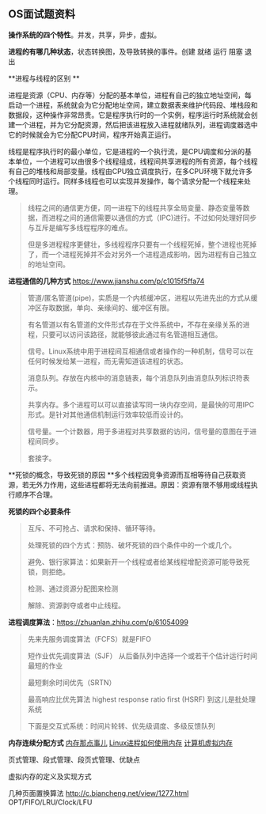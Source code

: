 ## OS面试题资料

**操作系统的四个特性**。并发，共享，异步，虚拟。

**进程的有哪几种状态**，状态转换图，及导致转换的事件。创建 就绪 运行 阻塞 退出

**进程与线程的区别 **

进程是资源（CPU、内存等）分配的基本单位，进程有自己的独立地址空间，每启动一个进程，系统就会为它分配地址空间，建立数据表来维护代码段、堆栈段和数据段，这种操作非常昂贵。它是程序执行时的一个实例，程序运行时系统就会创建一个进程，并为它分配资源，然后把该进程放入进程就绪队列，进程调度器选中它的时候就会为它分配CPU时间，程序开始真正运行。

线程是程序执行时的最小单位，它是进程的一个执行流，是CPU调度和分派的基本单位，一个进程可以由很多个线程组成，线程间共享进程的所有资源，每个线程有自己的堆栈和局部变量。线程由CPU独立调度执行，在多CPU环境下就允许多个线程同时运行。同样多线程也可以实现并发操作，每个请求分配一个线程来处理。

> 线程之间的通信更方便，同一进程下的线程共享全局变量、静态变量等数据，而进程之间的通信需要以通信的方式（IPC)进行。不过如何处理好同步与互斥是编写多线程程序的难点。
>
> 但是多进程程序更健壮，多线程程序只要有一个线程死掉，整个进程也死掉了，而一个进程死掉并不会对另外一个进程造成影响，因为进程有自己独立的地址空间。

**进程通信的几种方式**  https://www.jianshu.com/p/c1015f5ffa74

> 管道/匿名管道(pipe)，实质是一个内核缓冲区，进程以先进先出的方式从缓冲区存取数据，单向、亲缘间的、缓冲区有限。
>
> 有名管道以有名管道的文件形式存在于文件系统中，不存在亲缘关系的进程，只要可以访问该路径，就能够彼此通过有名管道相互通信。
>
> 信号。Linux系统中用于进程间互相通信或者操作的一种机制，信号可以在任何时候发给某一进程，而无需知道该进程的状态。
>
> 消息队列。存放在内核中的消息链表，每个消息队列由消息队列标识符表示。
>
> 共享内存。多个进程可以可以直接读写同一块内存空间，是最快的可用IPC形式。是针对其他通信机制运行效率较低而设计的。
>
> 信号量。一个计数器，用于多进程对共享数据的访问，信号量的意图在于进程间同步。
>
> 套接字。

**死锁的概念，导致死锁的原因 **多个线程因竞争资源而互相等待自己获取资源，若无外力作用，这些进程都将无法向前推进。原因：资源有限不够用或线程执行顺序不合理。

**死锁的四个必要条件**

> 互斥、不可抢占、请求和保持、循环等待。
>
> 处理死锁的四个方式：预防、破坏死锁的四个条件中的一个或几个。
>
> 避免、银行家算法：如果新开一个线程或者给某线程增配资源可能导致死锁，则拒绝。
>
> 检测、通过资源分配图来检测
>
> 解除、资源剥夺或者中止线程。

**进程调度算法**：https://zhuanlan.zhihu.com/p/61054099

> 先来先服务调度算法（FCFS）就是FIFO
>
> 短作业优先调度算法（SJF） 从后备队列中选择一个或若干个估计运行时间最短的作业
>
> 最短剩余时间优先（SRTN）
>
> 最高响应比优先算法 highest response ratio first (HSRF) 到这儿是批处理系统
>
> 下面是交互式系统：时间片轮转、优先级调度、多级反馈队列

**内存连续分配方式** [内存那点事儿](https://zhuanlan.zhihu.com/p/35147253)   [Linux进程如何使用内存](https://zhuanlan.zhihu.com/p/56930505)   [计算机虚拟内存](https://zhuanlan.zhihu.com/p/61238591)

页式管理、段式管理、段页式管理、优缺点

虚拟内存的定义及实现方式

几种页面置换算法 http://c.biancheng.net/view/1277.html OPT/FIFO/LRU/Clock/LFU